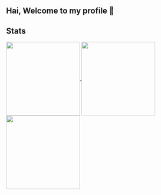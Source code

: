 ## Hai, Welcome to my profile 👋

## Stats
<a href="https://github.com/gnotnek">
  <img height=200 align="center" src="https://github-readme-stats.vercel.app/api?username=gnotnek&show_icons=true&theme=gotham&include_all_commits=true&count_private=true">
</a>
<a href="https://github.com/gnotnek">
  <img height=200 align="center" src="https://github-readme-stats.vercel.app/api/top-langs/?username=gnotnek&layout=donut-vertical&theme=gotham)](https://github.com/gnotnek">
</a>
<a href="https://github.com/gnotnek">
  <img height=200 align="center" src="https://github-readme-stats.vercel.app/api/wakatime?username=gnotnek&theme=gotham">
</a>

